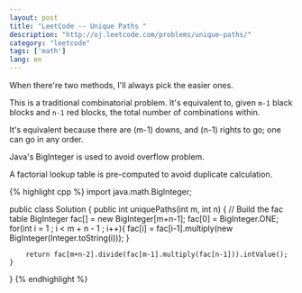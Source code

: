 ```yaml
---
layout: post
title: "LeetCode -- Unique Paths "
description: "http://oj.leetcode.com/problems/unique-paths/"
category: "leetcode"
tags: ['math']
lang: en
---
```


When there're two methods, I'll always pick the easier ones.

This is a traditional combinatorial problem. It's equivalent to, given `m-1` black blocks and `n-1` red blocks, the total number of combinations within.

It's equivalent because there are (m-1) downs, and (n-1) rights to go; one can go in any order.

Java's BigInteger is used to avoid overflow problem.

A factorial lookup table is pre-computed to avoid duplicate calculation.

{% highlight cpp %}
import java.math.BigInteger;

public class Solution {
    public int uniquePaths(int m, int n) {
        // Build the fac table
        BigInteger fac[] = new BigInteger[m+n-1];
        fac[0] = BigInteger.ONE;
        for(int i = 1 ; i < m + n - 1 ; i++){
            fac[i] = fac[i-1].multiply(new BigInteger(Integer.toString(i)));
        }
        
        return fac[m+n-2].divide(fac[m-1].multiply(fac[n-1])).intValue();
    }
}
{% endhighlight %}
